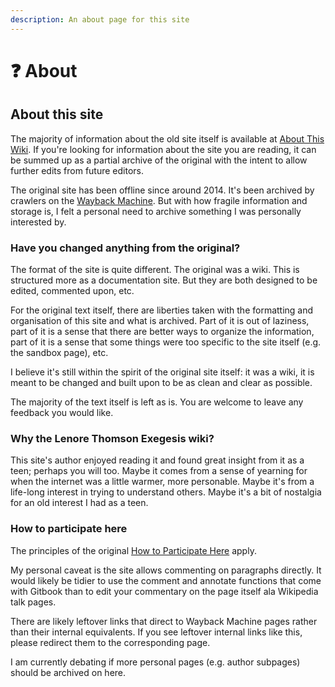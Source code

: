 ```yaml
---
description: An about page for this site
---
```


# ❓ About

## About this site

The majority of information about the old site itself is available at [About This Wiki](../archive/about-this-wiki-archive.md). If you're looking for information about the site you are reading, it can be summed up as a partial archive of the original with the intent to allow further edits from future editors.

The original site has been offline since around 2014. It's been archived by crawlers on the [Wayback Machine](https://web.archive.org/). But with how fragile information and storage is, I felt a personal need to archive something I was personally interested by.

### Have you changed anything from the original?

The format of the site is quite different. The original was a wiki. This is structured more as a documentation site. But they are both designed to be edited, commented upon, etc.

For the original text itself, there are liberties taken with the formatting and organisation of this site and what is archived. Part of it is out of laziness, part of it is a sense that there are better ways to organize the information, part of it is a sense that some things were too specific to the site itself (e.g. the sandbox page), etc.&#x20;

I believe it's still within the spirit of the original site itself: it was a wiki, it is meant to be changed and built upon to be as clean and clear as possible.

The majority of the text itself is left as is. You are welcome to leave any feedback you would like.

### Why the Lenore Thomson Exegesis wiki?

This site's author enjoyed reading it and found great insight from it as a teen; perhaps you will too. Maybe it comes from a sense of yearning for when the internet was a little warmer, more personable. Maybe it's from a life-long interest in trying to understand others. Maybe it's a bit of nostalgia for an old interest I had as a teen.

### How to participate here

The principles of the original [How to Participate Here](../archive/how-to-participate-here-archive.md) apply.&#x20;

My personal caveat is the site allows commenting on paragraphs directly. It would likely be tidier to use the comment and annotate functions that come with Gitbook than to edit your commentary on the page itself ala Wikipedia talk pages.

There are likely leftover links that direct to Wayback Machine pages rather than their internal equivalents. If you see leftover internal links like this, please redirect them to the corresponding page.&#x20;

I am currently debating if more personal pages (e.g. author subpages) should be archived on here.
